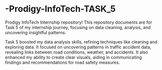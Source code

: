 # -Prodigy-InfoTech-TASK_5
Prodigy InfoTech Internship repository! This repository documents are for Task 5 of my internship journey, focusing on data cleaning, analysis, and uncovering insightful patterns.

Task 5 boosted my data analysis skills, refining techniques like cleaning and exploring data. It focused on uncovering patterns in traffic accident data, revealing links between road conditions, weather, and accidents. It also enhanced my ability to create clear visuals, aiding in communicating findings and recommendations for road safety measures.
